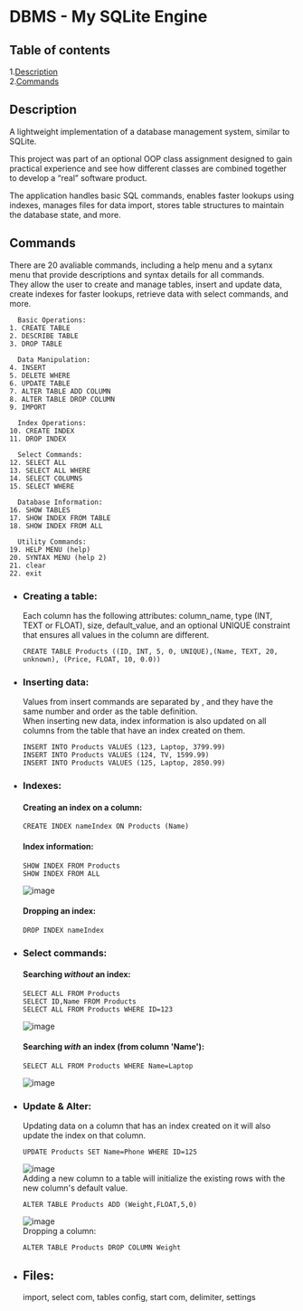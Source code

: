 # DBMS - My SQLite Engine
## Table of contents
1.[Description](#description)<br/>
2.[Commands](#commands)<br/>
## Description
A lightweight implementation of a database management system, similar to SQLite.<br/>

This project was part of an optional OOP class assignment designed to gain practical experience and see how different classes are combined together to develop a “real” software product.<br/>

The application handles basic SQL commands, enables faster lookups using indexes, manages files for data import, stores table structures to maintain the database state, and more.<br/>

## Commands
There are 20 avaliable commands, including a help menu and a sytanx menu that provide descriptions and syntax details for all commands.<br/>
They allow the user to create and manage tables, insert and update data, create indexes for faster lookups, retrieve data with select commands, and more.<br/>
```
  Basic Operations:
1. CREATE TABLE                 
2. DESCRIBE TABLE                
3. DROP TABLE                   

  Data Manipulation:
4. INSERT                       
5. DELETE WHERE                  
6. UPDATE TABLE                  
7. ALTER TABLE ADD COLUMN                 
8. ALTER TABLE DROP COLUMN                   
9. IMPORT                         

  Index Operations:
10. CREATE INDEX                 
11. DROP INDEX                 

  Select Commands:
12. SELECT ALL                    
13. SELECT ALL WHERE              
14. SELECT COLUMNS                
15. SELECT WHERE                  

  Database Information:
16. SHOW TABLES                   
17. SHOW INDEX FROM TABLE         
18. SHOW INDEX FROM ALL          

  Utility Commands:
19. HELP MENU (help)            
20. SYNTAX MENU (help 2)          
21. clear                        
22. exit                          
```
- ### Creating a table:
  Each column has the following attributes: column_name, type (INT, TEXT or FLOAT), size, default_value, and an optional UNIQUE constraint that ensures all values in the column are different.
  ```
  CREATE TABLE Products ((ID, INT, 5, 0, UNIQUE),(Name, TEXT, 20, unknown), (Price, FLOAT, 10, 0.0))
  ```
- ### Inserting data:
  Values from insert commands are separated by , and they have the same number and order as the table definition.<br/>
  When inserting new data, index information is also updated on all columns from the table that have an index created on them.
  ```
  INSERT INTO Products VALUES (123, Laptop, 3799.99)
  INSERT INTO Products VALUES (124, TV, 1599.99)
  INSERT INTO Products VALUES (125, Laptop, 2850.99)
  ```
- ### Indexes:
  #### Creating an index on a column:
  ```
  CREATE INDEX nameIndex ON Products (Name)
  ```
    #### Index information:
  ```
  SHOW INDEX FROM Products
  SHOW INDEX FROM ALL
  ```
  ![image](https://github.com/user-attachments/assets/e2ba8bc5-2ba6-4a72-aff1-491b3edd1177)<br/>
   #### Dropping an index:
  ```
  DROP INDEX nameIndex
  ```

- ### Select commands:
  #### Searching *without* an index:
  ```
  SELECT ALL FROM Products
  SELECT ID,Name FROM Products
  SELECT ALL FROM Products WHERE ID=123
  ```
  ![image](https://github.com/user-attachments/assets/d381a9b0-a088-48a3-b744-73863a176c01)<br/>
  #### Searching *with* an index (from column 'Name'):
  ```
  SELECT ALL FROM Products WHERE Name=Laptop
  ```
  
  ![image](https://github.com/user-attachments/assets/7dcd3155-533d-485d-881e-ec28585e3e98)<br/>

- ### Update & Alter:
  Updating data on a column that has an index created on it will also update the index on that column.
  ```
  UPDATE Products SET Name=Phone WHERE ID=125
  ```
  ![image](https://github.com/user-attachments/assets/f39b6596-3b3c-4efb-95b1-0dcec788308a)<br/>
  Adding a new column to a table will initialize the existing rows with the new column's default value.
  ```
  ALTER TABLE Products ADD (Weight,FLOAT,5,0)
  ``` 
  ![image](https://github.com/user-attachments/assets/2359194a-50e5-4547-88f2-31f7bc94cef4)<br/>
  Dropping a column:
  ```
  ALTER TABLE Products DROP COLUMN Weight
  ```
  

  



- ## Files:
  import, select com, tables config, start com, delimiter, settings
  
  

  
  

